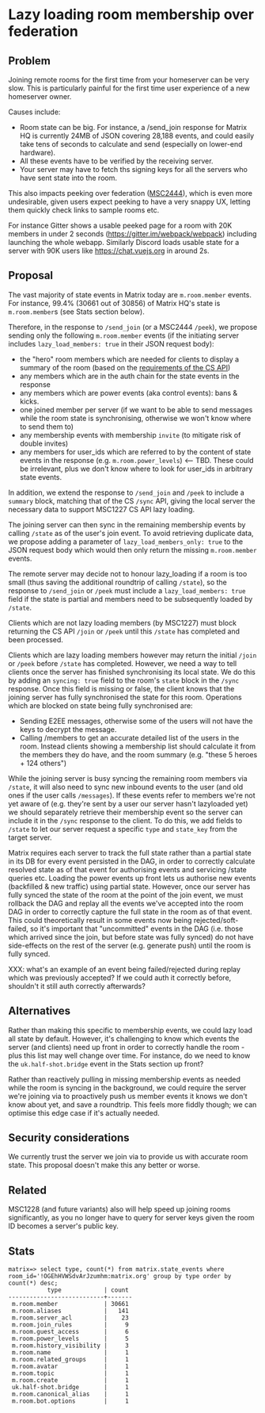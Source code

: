 # Lazy loading room membership over federation

## Problem

Joining remote rooms for the first time from your homeserver can be very slow.
This is particularly painful for the first time user experience of a new
homeserver owner.

Causes include:
 * Room state can be big.  For instance, a /send_join response for Matrix HQ is
   currently 24MB of JSON covering 28,188 events, and could easily take tens of
   seconds to calculate and send (especially on lower-end hardware).
 * All these events have to be verified by the receiving server.
 * Your server may have to fetch ths signing keys for all the servers who have
   sent state into the room.

This also impacts peeking over federation
([MSC2444](https://github.com/matrix-org/matrix-doc/pull/2444)), which is even
more undesirable, given users expect peeking to have a very snappy UX, letting them
quickly check links to sample rooms etc.

For instance Gitter shows a usable peeked page for a room with 20K
members in under 2 seconds (https://gitter.im/webpack/webpack) including
launching the whole webapp.  Similarly Discord loads usable state for a server
with 90K users like https://chat.vuejs.org in around 2s.

## Proposal

The vast majority of state events in Matrix today are `m.room.member` events.
For instance, 99.4% (30661 out of 30856) of Matrix HQ's state is
`m.room.member`s (see Stats section below).

Therefore, in the response to `/send_join` (or a MSC2444 `/peek`), we propose
sending only the following `m.room.member` events (if the initiating server
includes `lazy_load_members: true` in their JSON request body):

 * the "hero" room members which are needed for clients to display
   a summary of the room (based on the
   [requirements of the CS API](https://github.com/matrix-org/matrix-doc/blob/1c7a6a9c7fa2b47877ce8790ea5e5c588df5fa90/api/client-server/sync.yaml#L148))
 * any members which are in the auth chain for the state events in the response
 * any members which are power events (aka control events): bans & kicks.
 * one joined member per server (if we want to be able to send messages while
   the room state is synchronising, otherwise we won't know where to send them
   to)
 * any membership events with membership `invite` (to mitigate risk of double invites)
 * any members for user_ids which are referred to by the content of state events
   in the response (e.g. `m.room.power_levels`) <-- TBD.  These could be irrelevant,
   plus we don't know where to look for user_ids in arbitrary state events.

In addition, we extend the response to `/send_join` and `/peek` to include a
`summary` block, matching that of the CS `/sync` API, giving the local server
the necessary data to support MSC1227 CS API lazy loading.

The joining server can then sync in the remaining membership events by calling
`/state` as of the user's join event.  To avoid retrieving duplicate data, we
propose adding a parameter of `lazy_load_members_only: true` to the JSON
request body which would then only return the missing `m.room.member` events.

The remote server may decide not to honour lazy_loading if a room is too small
(thus saving the additional roundtrip of calling `/state`), so the response to
`/send_join` or `/peek` must include a `lazy_load_members: true` field if the
state is partial and members need to be subsequently loaded by `/state`.

Clients which are not lazy loading members (by MSC1227) must block returning
the CS API `/join` or `/peek` until this `/state` has completed and been
processed.

Clients which are lazy loading members however may return the initial `/join`
or `/peek` before `/state` has completed.  However, we need a way to tell
clients once the server has finished synchronising its local state. We do this
by adding an `syncing: true` field to the room's `state` block in the `/sync`
response.  Once this field is missing or false, the client knows that the joining
server has fully synchronised the state for this room.  Operations which are
blocked on state being fully synchronised are:

 * Sending E2EE messages, otherwise some of the users will not have the keys
   to decrypt the message.
 * Calling /members to get an accurate detailed list of the users in the room.
   Instead clients showing a membership list should calculate it from the
   members they do have, and the room summary (e.g. "these 5 heroes + 124 others")

While the joining server is busy syncing the remaining room members via
`/state`, it will also need to sync new inbound events to the user (and old
ones if the user calls `/messages`).  If these events refer to members we're
not yet aware of (e.g. they're sent by a user our server hasn't lazyloaded
yet) we should separately retrieve their membership event so the server can
include it in the `/sync` response to the client.  To do this, we add fields
to `/state` to let our server request a specific `type` and `state_key` from
the target server.

Matrix requires each server to track the full state rather than a partial
state in its DB for every event persisted in the DAG, in order to correctly
calculate resolved state as of that event for authorising events and servicing
/state queries etc.  Loading the power events up front lets us authorise new
events (backfilled & new traffic) using partial state. However, once our
server has fully synced the state of the room at the point of the join event,
we must rollback the DAG and replay all the events we've accepted into the
room DAG in order to correctly capture the full state in the room as of that
event. This could theoretically result in some events now being
rejected/soft-failed, so it's important that "uncommitted" events in the DAG
(i.e. those which arrived since the join, but before state was fully synced)
do not have side-effects on the rest of the server (e.g. generate push) until
the room is fully synced.

XXX: what's an example of an event being failed/rejected during replay which
was previously accepted?  If we could auth it correctly before, shouldn't it
still auth correctly afterwards?

## Alternatives

Rather than making this specific to membership events, we could lazy load all
state by default. However, it's challenging to know which events the server
(and clients) need up front in order to correctly handle the room - plus this
list may well change over time.  For instance, do we need to know the
`uk.half-shot.bridge` event in the Stats section up front?

Rather than reactively pulling in missing membership events as needed while
the room is syncing in the background, we could require the server we're
joining via to proactively push us member events it knows we don't know about
yet, and save a roundtrip. This feels more fiddly though; we can optimise this
edge case if it's actually needed.

## Security considerations

We currently trust the server we join via to provide us with accurate room state.
This proposal doesn't make this any better or worse.

## Related

MSC1228 (and future variants) also will help speed up joining rooms
significantly, as you no longer have to query for server keys given the room
ID becomes a server's public key.

## Stats

```
matrix=> select type, count(*) from matrix.state_events where room_id='!OGEhHVWSdvArJzumhm:matrix.org' group by type order by count(*) desc;
           type            | count
---------------------------+-------
 m.room.member             | 30661
 m.room.aliases            |   141
 m.room.server_acl         |    23
 m.room.join_rules         |     9
 m.room.guest_access       |     6
 m.room.power_levels       |     5
 m.room.history_visibility |     3
 m.room.name               |     1
 m.room.related_groups     |     1
 m.room.avatar             |     1
 m.room.topic              |     1
 m.room.create             |     1
 uk.half-shot.bridge       |     1
 m.room.canonical_alias    |     1
 m.room.bot.options        |     1
```
